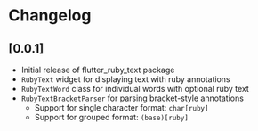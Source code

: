 # Changelog

## [0.0.1]
- Initial release of flutter_ruby_text package
- `RubyText` widget for displaying text with ruby annotations
- `RubyTextWord` class for individual words with optional ruby text
- `RubyTextBracketParser` for parsing bracket-style annotations
  - Support for single character format: `char[ruby]`
  - Support for grouped format: `(base)[ruby]`
